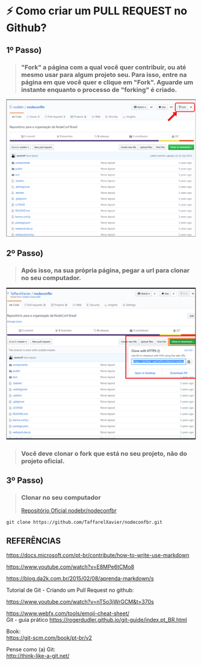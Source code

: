 # :zap: Como criar um PULL REQUEST no Github? 
## 1º Passo)
> ###  "Fork" a página com a qual você quer contribuir, ou até mesmo usar para algum projeto seu. Para isso, entre na página em que você quer e clique em "Fork". Aguarde um instante enquanto o processo de __"forking"__ é criado.
> 
![fork_imagem](assets/imagem1.png)
## 2º Passo) 
> ###  Após isso, na sua __própria página__, pegar a url para clonar no seu computador.
> 
![fork_imagem](assets/imagem2.png)
> ### Você deve clonar o fork que está no seu projeto, não do projeto __oficial__.

## 3º Passo)
> ### Clonar no seu computador
> [Repositório Oficial nodebr/nodeconfbr](https://github.com/nodebr/nodeconfbr) 
```git
git clone https://github.com/TaffarelXavier/nodeconfbr.git
```




## REFERÊNCIAS

https://docs.microsoft.com/pt-br/contribute/how-to-write-use-markdown<br/>

https://www.youtube.com/watch?v=E8MPe6tCMo8<br/> 

https://blog.da2k.com.br/2015/02/08/aprenda-markdown/s<br/> 

Tutorial de Git - Criando um Pull Request no github:<br/>

https://www.youtube.com/watch?v=nT5o3jWrGCM&t=370s<br/>

https://www.webfx.com/tools/emoji-cheat-sheet/
<br/>
Git - guia prático
https://rogerdudler.github.io/git-guide/index.pt_BR.html
<br/>

Book:<br/>
https://git-scm.com/book/pt-br/v2<br/>

Pense como (a) Git:<br/>
http://think-like-a-git.net/